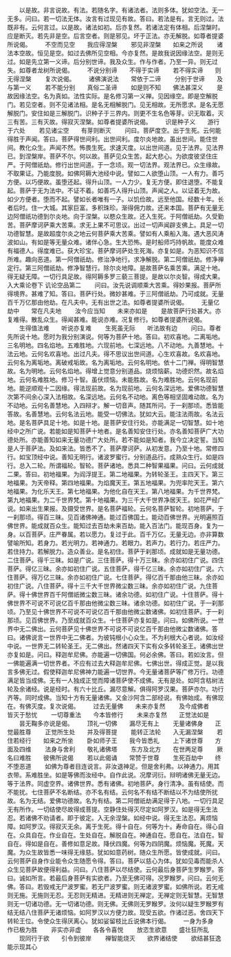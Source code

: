 <!-- { "loadSidebar": true } -->
　　以是故。非言说故。有法。若随名字。有诸法者。法则多体。犹如空法。无一无多。问曰。若一切法无体。汝言有过现见有故。答曰。若法是有。言无则过。法既非有。云何言过。以是故。诸法如初。后亦复然。若诸法定有体相。后涅槃时。应是断灭。若先非是空。后言空者。则是邪见。坏于正法。亦无解脱。如尊者提婆所说偈。
　　不空而见空　　我应得涅槃
　　邪见非涅槃　　如来之所说
　　诸法本空故。恒见是空。如过去佛所见空相。今亦复然。是故我说因缘法空。是则无过。如是先立第一义谛。后分别世谛。我及众生。作与作者。乃至一异。则无过失。如尊者龙树所说偈。
　　不说分别谛　　不得于实谛
　　若不得实谛　　则无得涅槃
　　复次说偈。
　　诸佛演说法　　常依于二谛
　　分别于世谛　　及与第一义
　　若不能分别　　真俗二圣谛
　　如是则不知　　佛法甚深义
　　是故因缘法空。名为真如。法性实际。是名修习第一义禅。见因缘空。即是空解脱门。若见空者。则不见诸法相。是名无相解脱门。见无相故。无所愿求。是名无愿解脱门。安住如是三解脱门。识种子于三界内。则更不生名色等芽。识无取着。灭三有苦。三有灭故。得寂灭涅槃。如尊者提婆所说偈。
　　识是种子义　　游行于六处
　　若见诸尘空　　有芽则断灭
　　问曰。菩萨度空。出于生死。云何能得胜于声闻。答曰。菩萨得世间利。出世间利。度尔炎地故。虽出世间。能住世间。教化众生。声闻不然。怖畏生死。求速灭度。以出世间道。见于法界。见法界已。到涅槃岸。菩萨不尔。何以故。菩萨见众生苦。起大悲心。为欲度彼坚住庄严。于阿僧祇劫。修行出世间道。于一念顷。观一切法界。观法界已。众生缘故。不取果证。乃能度脱。如佛阿耨大池经中说。譬如二人欲堕山顶。一人有力。善巧方便。以巧便故。虽堕还起。得升山顶。一人力少。复无方便。即住退堕。不能复起。菩萨于无为法中。不证不着。如善巧人得升山顶。声闻之人。以证着无为故。如少方便者。堕而不起。譬如长者唯有一子。以饥俭故。远至他国。经数十年。长者后时。住一大城。其家巨富。多积珠珍。渐得佣力故。还来本国。菩萨有无量无边阿僧祇功德到尔炎地。向于涅槃。以愍众生故。还入生死。于阿僧祇劫。久受勤苦。菩萨摩诃萨乘大苦乘。求无上果不可思议。出过一切声闻辟支佛上。具足一切功德智慧。是故超度尔炎之地云何菩萨乘大苦乘。譬如有人乘船入海。遇大恶风涛波如山。有如是等无量众难。诸伴心急。生大恐怖。是时船师巧持帆故。能度众难有福德人。得度难已。获大珍宝。菩萨摩诃萨处生死海。亦复如是。为恶知识不信所难。趣向恶道。第一阿僧祇劫。修治净地行。求净解脱。第二阿僧祇劫。修净禅定行。第三阿僧祇劫。修净智慧行。除尔炎地障。是故菩萨名乘苦乘。满足十地。得无疑无障。一切行具足故。得阿耨多罗三藐三菩提。是故以尔炎智。得成大果。
入大乘论卷下
讥论空品第二
　　问曰。汝先说调顺乘大苦乘。得妙果报。菩萨所得境界。甚难了知。答曰。菩萨行处。微妙甚难。于三阿僧祇劫。乃可成就。无量百千万亿那由他劫。在凡夫中。无有出世之法。如尊者提婆所说偈。
　　无量亿劫中　　常在凡夫地
　　汝今应当知　　未来亦如是
　　是故菩萨行处甚大。亦复难得。散乱众生。得闻甚难。能说亦难。况复修行。如尊者提婆所说偈。
　　生得值法难　　听说亦复难
　　生死虽无际　　听法故有边
　　问曰。尊者先所说十地。愿时为我分别演说。何等为菩萨十地。答曰。初欢喜地。二离垢地。三名明地。四名焰地。五难胜地。六现前地。七深远地。八不动地。九善慧地。十法云地。云何名欢喜地。出过凡夫。得不思议出世间道。心生欢喜故。名欢喜地。云何名为离垢地。离破戒垢故。名为离垢地。云何名明地。依十二门禅。得明智慧故。名为明地。云何名焰地。得增上觉意分别道品。烧烦恼薪。功德炽然。故名焰地。云何名难胜地。修习十智。虽伏烦恼。未能胜故。名为难胜地。云何名现前地。能逆顺观十二因缘。得法现前故。名为现前地。云何名深远地。爱佛功德智慧次第不间余心深入法相故。名深远地。云何名不动地。离色等相坚固难动故。名为不动地。云何名善慧地。入四辩才。解一切音声。随其所问。于一刹那顷。悉皆能答故。名善慧地。云何名法云地。能受一切佛法。犹如大云。能注法雨故。名法云地。是名菩萨具足十地。如是十地。是菩萨安住行处。亦能满足一切智慧。如十地经中之所广说。若能如是知菩萨十地者。是名善知安住行处。亦名善知菩萨广大功德处所。亦能善知如来无量功德广大处所。若不能如是知者。我今立决定誓。当知是人于菩萨法。及如来法。皆悉不了。菩萨摩诃萨。从初发意。乃至十地。常修四行。如宝顶经中说。善知无明行。诸波罗蜜行。分别道品行。成熟众生行。如是四行。总入二轮。所谓福轮。智轮。菩萨诸地。悉具二种智果福果。问曰。云何成就二果。答曰。初地福果。为阎浮提王。第二地福果。为转轮圣王。主四天下。第三地福果。为天帝释。第四地福果。为焰魔天王。第五地福果。为兜率陀天王。第六地福果。为化乐天王。第七地福果。为他化自在天王。第八地福果。为千世界梵。第九地福果。为二千世界梵。第十地福果。为三千大千世界净居天王。如花严经广说。如来出生果报。及摄受世界。是名菩萨福轮。云何名菩萨智轮。初地菩萨。于一刹那顷。得百三昧。见百诸佛神通。能过百佛国土。能动百佛世界。光明遍照百佛世界。能成就百众生。能知过去百劫未来百劫。能入百法门。能现百身。复为一身。以百菩萨。庄严眷属。若以愿力。复过于此。百千万亿。无量无边。亦非算数譬喻所知。若身力。若光明力。若神通力。若眼力。若声力。若行力。若庄严力。若住持力。若解脱力。造众善业。是名初住。菩萨于刹那顷。成就如是无量功德。二住菩萨。得千三昧。如是广说。三住菩萨。得十万三昧。余亦如初住广说。四住菩萨。得亿三昧。余亦如初住广说。五住菩萨。得千亿三昧。余亦如初住广说。六住菩萨。得万亿三昧。余亦如初住广说。七住菩萨。得亿百千那由他三昧。余亦如初住广说。八住菩萨。得十三千大千世界微尘数三昧。余亦如初住广说。九住菩萨。得十佛世界百千阿僧祇微尘数三昧。诸余功德。如初住广说。十住菩萨。得十佛世界不可说不可说亿百千那由他微尘数三昧。诸余功德。如初住广说。于一刹那顷。乃至见十佛世界不可说不可说亿百千那由他微尘数诸佛。如初住菩萨。于一刹那顷。见百佛世界。乃至成就百众生。十住菩萨亦复如是。问曰。如佛所说。一世界中无二佛出。云何菩萨见十佛世界不可说不可说亿百千那由他微尘数诸佛。答曰。诸佛说言一世界中无二佛者。为彼钝根小心众生。不为利根大心者说。如汝经中说。一世界无二转轮圣王。无二佛出。然诸四天下实有众多转轮圣王。诸佛出世亦复如是。问曰。释迦牟尼佛。亦能遍一切佛国。何必余佛。答曰。若如汝言。但一佛能遍满一切世界者。不应有过去大释迦牟尼佛。七佛出世。得成正觉。是以我言多佛无过。假使释迦牟尼佛神力能遍一切世界。今无量诸菩萨等广修万行。功德满足皆当成佛。无有一人独成正觉而障诸菩萨使不成佛。无有是处。如阿含枯树法轮及余诸经。说是经时。有六十比丘。漏尽意解。俱得阿罗汉果。菩萨亦尔。功行齐等。同时成佛。当知十方有无量诸佛。又金沙阿含二部经说。有佛始成。有佛现在。有佛灭度。复次说偈。
　　过去无量佛　　未来亦复然
　　及今成佛者　　皆灭于愁忧
　　一切尊重法　　今本皆修行
　　未来亦复然　　正觉法如是
　　昙无鞠多亦说是偈。
　　顶礼一切佛　　漏尽无有上
　　无量诸佛身　　正觉最胜尊
　　正觉所生处　　并及得菩提
　　能转正法轮　　入无漏涅槃
　　若住若经行　　如来之所坐
　　卧如师子王　　我今皆悉礼
　　上下诸世尊　　方面及四维
　　法身与舍利　　敬礼诸佛塔
　　东方及北方　　在世两足尊
　　厥名曰难胜　　彼佛所说偈
　　若以此偈诵　　常赞于世尊
　　生死百劫中　　终不堕恶道
　　如佛为尊者目连说言。非汝退神足。但是舍利弗。以神通力。用其衣带。系难胜坐。如是等佛而汝经中。自作此说。况摩诃衍。辩明诸佛无量无边。等于法界。同虚空界。诸佛世界。悉有诸佛。初地菩萨。身行清净。虽有结使。而不能扰。七住菩萨不名断结。亦不名有结。云何名不有结不断结以不为结使所扰故。名为无结。爱佛功德故。名为有结。第二阿僧祇劫满足得于八地。一切行具足无有所作。一切结使尽故得成菩提。空静住处得灭尽定如阿罗汉。如是得无生法忍。若诸佛不劝请者。即于彼定。入无余涅槃。如经中说。得无生法忍。离烦恼障。如阿罗汉。得寂灭无余。离于生死。得十自在。何等为十。寿命自在。得心自在。众具自在。作业自在。生处自在。解脱自在。神通自在。愿自在。法自在。智自在。得如是自在。善修如意足故。降伏四魔。何等为四阴魔。烦恼魔。死魔。天魔。为众生故皆悉一味得无缘慈。犹如如意药树。随众生所愿。皆使成就。问曰。云何菩萨自身作业能令众生随愿令得。答曰。菩萨以慈心为体。犹如见毒而能杀人众生见菩萨故便得利益。问曰。八住菩萨以尽结使。云何最后身菩萨生罗睺罗。答曰。诚如所言。若最后身菩萨有实欲者。乃至无佛可得。况罗睺罗。问曰。云何无佛。答曰。若毁戒无尸波罗蜜。若无尸波罗蜜。则无诸波罗蜜。如佛所说。若无戒则无施。无施则无忍。无忍则无精进。无精进则无禅定。无禅定则无智慧。无智慧则无一切诸功德。无一切诸功德。则无佛。无佛则无罗睺罗。汝何以疑生罗睺罗有结无结八住菩萨无诸烦恼。如阿罗汉以方便力故。现受五欲。作诸过恶。舍四天下转轮王位。令使众生得厌离心。犹如娑留枝比丘说佛本行偈。
　　一身为多身　　作已极为胜
　　非实亦非虚　　各各令喜悦
　　放恣生欲意　　盛壮狂所乱
　　现同行于欲　　引令到彼岸
　　禅智能烧灭　　欲界诸结使
　　欲结甚狂逸　　能示现其心
